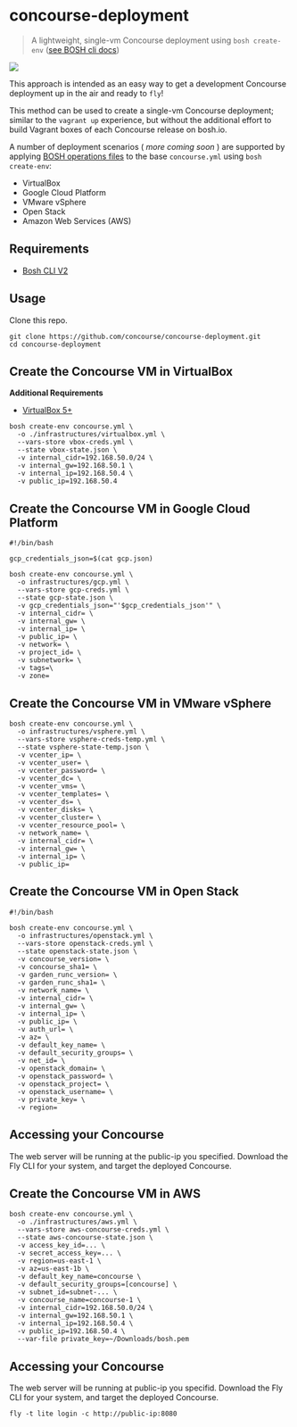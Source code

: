 # concourse-deployment
> A lightweight, single-vm Concourse deployment using `bosh create-env` ([see BOSH cli docs](https://bosh.io/docs/cli-v2.html))

![](https://upload.wikimedia.org/wikipedia/commons/thumb/c/c4/Paper_Airplane.png/200px-Paper_Airplane.png)

This approach is intended as an easy way to get a development Concourse deployment up in the air and ready to `fly`!

This method can be used to create a single-vm Concourse deployment; similar to the `vagrant up` experience, but without the additional effort to build Vagrant boxes of each Concourse release on bosh.io.

 A number of deployment scenarios ( _more coming soon_ ) are supported by applying [BOSH operations files](https://bosh.io/docs/cli-ops-files.html) to the base `concourse.yml` using `bosh create-env`:

- VirtualBox
- Google Cloud Platform
- VMware vSphere
- Open Stack
- Amazon Web Services (AWS)

## Requirements
- [Bosh CLI V2](https://bosh.io/docs/cli-v2.html#install)


## Usage

Clone this repo.

```shell
git clone https://github.com/concourse/concourse-deployment.git
cd concourse-deployment
```

## Create the Concourse VM in VirtualBox
**Additional Requirements**
- [VirtualBox 5+](https://www.virtualbox.org/wiki/Downloads)

```shell
bosh create-env concourse.yml \
  -o ./infrastructures/virtualbox.yml \
  --vars-store vbox-creds.yml \
  --state vbox-state.json \
  -v internal_cidr=192.168.50.0/24 \
  -v internal_gw=192.168.50.1 \
  -v internal_ip=192.168.50.4 \
  -v public_ip=192.168.50.4
```

## Create the Concourse VM in Google Cloud Platform

```shell
#!/bin/bash

gcp_credentials_json=$(cat gcp.json)

bosh create-env concourse.yml \
  -o infrastructures/gcp.yml \
  --vars-store gcp-creds.yml \
  --state gcp-state.json \
  -v gcp_credentials_json="'$gcp_credentials_json'" \
  -v internal_cidr= \
  -v internal_gw= \
  -v internal_ip= \
  -v public_ip= \
  -v network= \
  -v project_id= \
  -v subnetwork= \
  -v tags=\
  -v zone=
```

## Create the Concourse VM in VMware vSphere

```shell
bosh create-env concourse.yml \
  -o infrastructures/vsphere.yml \
  --vars-store vsphere-creds-temp.yml \
  --state vsphere-state-temp.json \
  -v vcenter_ip= \
  -v vcenter_user= \
  -v vcenter_password= \
  -v vcenter_dc= \
  -v vcenter_vms= \
  -v vcenter_templates= \
  -v vcenter_ds= \
  -v vcenter_disks= \
  -v vcenter_cluster= \
  -v vcenter_resource_pool= \
  -v network_name= \
  -v internal_cidr= \
  -v internal_gw= \
  -v internal_ip= \
  -v public_ip=
 ```

 ## Create the Concourse VM in Open Stack

 ```shell
 #!/bin/bash

 bosh create-env concourse.yml \
   -o infrastructures/openstack.yml \
   --vars-store openstack-creds.yml \
   --state openstack-state.json \
   -v concourse_version= \
   -v concourse_sha1= \
   -v garden_runc_version= \
   -v garden_runc_sha1= \
   -v network_name= \
   -v internal_cidr= \
   -v internal_gw= \
   -v internal_ip= \
   -v public_ip= \
   -v auth_url= \
   -v az= \
   -v default_key_name= \
   -v default_security_groups= \
   -v net_id= \
   -v openstack_domain= \
   -v openstack_password= \
   -v openstack_project= \
   -v openstack_username= \
   -v private_key= \
   -v region=
 ```


 ## Accessing your Concourse
 
 The web server will be running at the public-ip you specified. Download the Fly CLI for your system, and target the deployed Concourse.


 ## Create the Concourse VM in AWS

 ```shell
 bosh create-env concourse.yml \
   -o ./infrastructures/aws.yml \
   --vars-store aws-concourse-creds.yml \
   --state aws-concourse-state.json \
   -v access_key_id=... \
   -v secret_access_key=... \
   -v region=us-east-1 \
   -v az=us-east-1b \
   -v default_key_name=concourse \
   -v default_security_groups=[concourse] \
   -v subnet_id=subnet-... \
   -v concourse_name=concourse-1 \
   -v internal_cidr=192.168.50.0/24 \
   -v internal_gw=192.168.50.1 \
   -v internal_ip=192.168.50.4 \
   -v public_ip=192.168.50.4 \
   --var-file private_key=~/Downloads/bosh.pem
 ```

 ## Accessing your Concourse

 The web server will be running at public-ip you specifid. Download the Fly CLI for your system, and target the deployed Concourse.

`fly -t lite login -c http://public-ip:8080`
